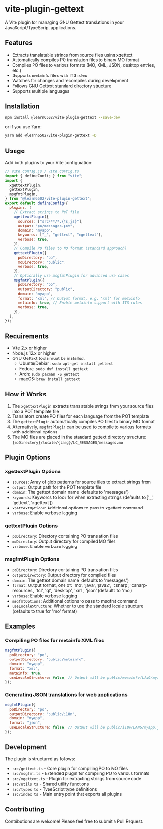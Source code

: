 # vite-plugin-gettext

A Vite plugin for managing GNU Gettext translations in your JavaScript/TypeScript applications.

## Features

- Extracts translatable strings from source files using xgettext
- Automatically compiles PO translation files to binary MO format
- Compiles PO files to various formats (MO, XML, JSON, desktop entries, etc.)
- Supports metainfo files with ITS rules
- Watches for changes and recompiles during development
- Follows GNU Gettext standard directory structure
- Supports multiple languages

## Installation

```bash
npm install @learn6502/vite-plugin-gettext --save-dev
```

or if you use Yarn:

```bash
yarn add @learn6502/vite-plugin-gettext -D
```

## Usage

Add both plugins to your Vite configuration:

```javascript
// vite.config.js / vite.config.ts
import { defineConfig } from "vite";
import {
  xgettextPlugin,
  gettextPlugin,
  msgfmtPlugin,
} from "@learn6502/vite-plugin-gettext";
export default defineConfig({
  plugins: [
    // Extract strings to POT file
    xgettextPlugin({
      sources: ["src/**/*.{ts,js}"],
      output: "po/messages.pot",
      domain: "myapp",
      keywords: ["_", "gettext", "ngettext"],
      verbose: true,
    }),
    // Compile PO files to MO format (standard approach)
    gettextPlugin({
      poDirectory: "po",
      moDirectory: "public",
      verbose: true,
    }),
    // Optionally use msgfmtPlugin for advanced use cases
    msgfmtPlugin({
      poDirectory: "po",
      outputDirectory: "public",
      domain: "myapp",
      format: "xml", // Output format, e.g. 'xml' for metainfo
      metainfo: true, // Enable metainfo support with ITS rules
      verbose: true,
    }),
  ],
});
```

## Requirements

- Vite 2.x or higher
- Node.js 12.x or higher
- GNU Gettext tools must be installed:
  - Ubuntu/Debian: `sudo apt-get install gettext`
  - Fedora: `sudo dnf install gettext`
  - Arch: `sudo pacman -S gettext`
  - macOS: `brew install gettext`

## How it Works

1. The `xgettextPlugin` extracts translatable strings from your source files into a POT template file
2. Translators create PO files for each language from the POT template
3. The `gettextPlugin` automatically compiles PO files to binary MO format
4. Alternatively, `msgfmtPlugin` can be used to compile to various formats with additional options
5. The MO files are placed in the standard gettext directory structure:
   `{moDirectory}/locale/{lang}/LC_MESSAGES/messages.mo`

## Plugin Options

### xgettextPlugin Options

- `sources`: Array of glob patterns for source files to extract strings from
- `output`: Output path for the POT template file
- `domain`: The gettext domain name (defaults to 'messages')
- `keywords`: Keywords to look for when extracting strings (defaults to ['_', 'gettext', 'ngettext'])
- `xgettextOptions`: Additional options to pass to xgettext command
- `verbose`: Enable verbose logging

### gettextPlugin Options

- `poDirectory`: Directory containing PO translation files
- `moDirectory`: Output directory for compiled MO files
- `verbose`: Enable verbose logging

### msgfmtPlugin Options

- `poDirectory`: Directory containing PO translation files
- `outputDirectory`: Output directory for compiled files
- `domain`: The gettext domain name (defaults to 'messages')
- `format`: Output format, one of: 'mo', 'java', 'java2', 'csharp', 'csharp-resources', 'tcl', 'qt', 'desktop', 'xml', 'json' (defaults to 'mo')
- `verbose`: Enable verbose logging
- `msgfmtOptions`: Additional options to pass to msgfmt command
- `useLocaleStructure`: Whether to use the standard locale structure (defaults to true for 'mo' format)

## Examples

### Compiling PO files for metainfo XML files

```javascript
msgfmtPlugin({
  poDirectory: "po",
  outputDirectory: "public/metainfo",
  domain: "myapp",
  format: "xml",
  metainfo: true,
  useLocaleStructure: false, // Output will be public/metainfo/LANG/myapp.xml
});
```

### Generating JSON translations for web applications

```javascript
msgfmtPlugin({
  poDirectory: "po",
  outputDirectory: "public/i18n",
  domain: "myapp",
  format: "json",
  useLocaleStructure: false, // Output will be public/i18n/LANG/myapp.json
});
```

## Development

The plugin is structured as follows:

- `src/gettext.ts` - Core plugin for compiling PO to MO files
- `src/msgfmt.ts` - Extended plugin for compiling PO to various formats
- `src/xgettext.ts` - Plugin for extracting strings from source code
- `src/utils.ts` - Shared utility functions
- `src/types.ts` - TypeScript type definitions
- `src/index.ts` - Main entry point that exports all plugins

## Contributing

Contributions are welcome! Please feel free to submit a Pull Request.
